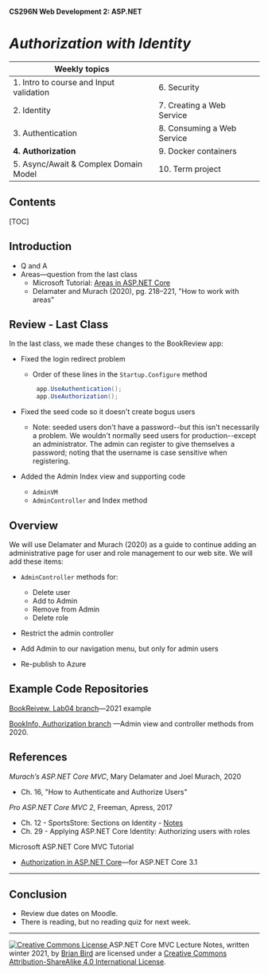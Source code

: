 **CS296N Web Development 2: ASP.NET**                                                        

# *Authorization with Identity*

| Weekly topics                           |                            |
| --------------------------------------- | -------------------------- |
| 1. Intro to course and Input validation | 6. Security                |
| 2. Identity                             | 7. Creating a Web Service  |
| 3. Authentication                       | 8. Consuming a Web Service |
| **4. Authorization**                    | 9. Docker containers       |
| 5. Async/Await & Complex Domain Model   | 10. Term project           |

## Contents

[TOC]

## Introduction

- Q and A
- Areas&mdash;question from the last class
  - Microsoft Tutorial: [Areas in ASP.NET Core](https://docs.microsoft.com/en-us/aspnet/core/mvc/controllers/areas?view=aspnetcore-3.1)
  - Delamater and Murach (2020), pg. 218&ndash;221, "How to work with areas"

## Review - Last Class

In the last  class, we made these changes to the BookReview app: 

- Fixed the login redirect problem

  - Order of these lines in the `Startup.Configure` method

    ```c#
     app.UseAuthentication();
     app.UseAuthorization();
    ```

- Fixed the seed code so it doesn't create bogus users

  - Note: seeded users don't have a password--but this isn't necessarily a problem.
    We wouldn't normally seed users for production--except an administrator.
    The admin can register to give themselves a password; noting that the username is case sensitive when registering.

- Added the Admin Index view and supporting code

  - `AdminVM`
  - `AdminController` and Index method

  

## Overview

We will use Delamater and Murach (2020) as a guide to continue adding an administrative page for user and role management to our web site.  We will add these items:

- `AdminController` methods for:

  - Delete user
  - Add to Admin
  - Remove from Admin
  - Delete role

- Restrict the admin controller

- Add Admin to our navigation menu, but only for admin users

- Re-publish to Azure

  

## Example Code Repositories

[BookReivew, Lab04 branch](https://github.com/LCC-CIT/CS296N-Winter2021LabExample/tree/Lab04)&mdash;2021 example

[BookInfo, Authorization branch](https://github.com/ProfBird/BookInfo-WebApp-Core3/tree/Authorization) &mdash;Admin view and controller methods from 2020.



## References

*Murach’s ASP.NET Core MVC*, Mary Delamater and Joel Murach, 2020

- Ch. 16, "How to Authenticate and Authorize Users"

*Pro ASP.NET Core MVC 2*, Freeman, Apress, 2017

- Ch. 12 - SportsStore: Sections on Identity - [Notes](SportsStoreCh12.html)
- Ch. 29 - Applying ASP.NET Core Identity: Authorizing users with roles 

Microsoft ASP.NET Core MVC Tutorial 

- [Authorization in ASP.NET Core](https://docs.microsoft.com/en-us/aspnet/core/security/authorization/)&mdash;for ASP.NET Core 3.1 

------

## Conclusion

- Review due dates on Moodle.
- There is reading, but no reading quiz for next week.

------

[![Creative Commons License](https://i.creativecommons.org/l/by-sa/4.0/88x31.png) ](http://creativecommons.org/licenses/by-sa/4.0/)
ASP.NET Core MVC Lecture Notes, written winter 2021, by [Brian Bird](https://birdsbits.blog) are licensed under a [Creative Commons Attribution-ShareAlike 4.0 International License](http://creativecommons.org/licenses/by-sa/4.0/). 